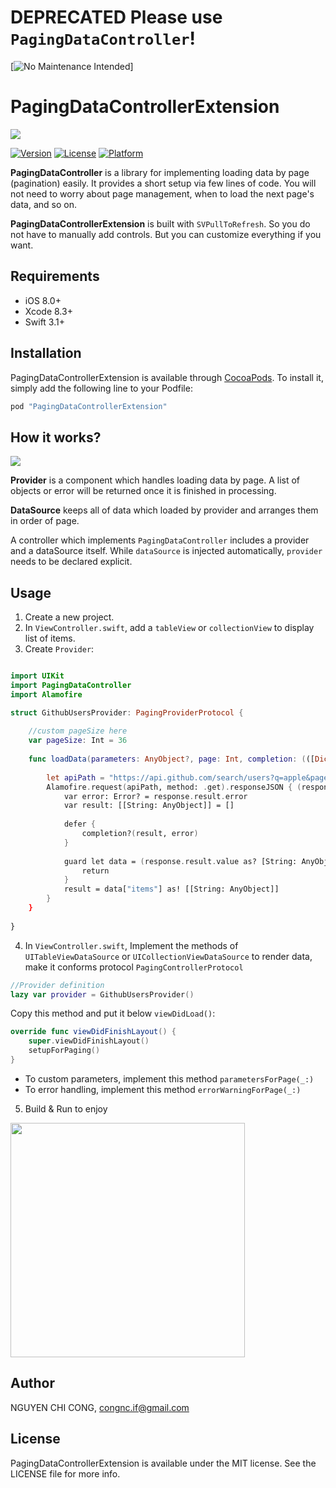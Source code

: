 # DEPRECATED Please use `PagingDataController`!

[![No Maintenance Intended](http://unmaintained.tech/badge.svg)]

# PagingDataControllerExtension

<img src="https://i.imgur.com/ATK9hZV.png"/>


[![Version](https://img.shields.io/cocoapods/v/PagingDataControllerExtension.svg?style=flat)](http://cocoapods.org/pods/PagingDataControllerExtension)
[![License](https://img.shields.io/cocoapods/l/PagingDataControllerExtension.svg?style=flat)](http://cocoapods.org/pods/PagingDataControllerExtension)
[![Platform](https://img.shields.io/cocoapods/p/PagingDataControllerExtension.svg?style=flat)](http://cocoapods.org/pods/PagingDataControllerExtension)


**PagingDataController** is a library for implementing loading data by page (pagination) easily. It provides a short setup via few lines of code. You will not need to worry about page management, when to load the next page's data, and so on.

**PagingDataControllerExtension** is built with `SVPullToRefresh`. So you do not have to manually add controls. But you can customize everything if you want.

## Requirements

- iOS 8.0+
- Xcode 8.3+
- Swift 3.1+

## Installation

PagingDataControllerExtension is available through [CocoaPods](http://cocoapods.org). To install
it, simply add the following line to your Podfile:

```ruby
pod "PagingDataControllerExtension"
```

## How it works?

<img src="https://i.imgur.com/ExwdwgR.jpg"/>

**Provider** is a component which handles loading data by page. A list of objects or error will be returned once it is finished in processing.

**DataSource** keeps all of data which loaded by provider and arranges them in order of page.

A controller which implements `PagingDataController` includes a provider and a dataSource itself. While `dataSource` is injected automatically, `provider` needs to be declared explicit.

## Usage

1. Create a new project.
2. In `ViewController.swift`, add a `tableView` or `collectionView` to display list of items.
3. Create `Provider`:

```swift

import UIKit
import PagingDataController
import Alamofire

struct GithubUsersProvider: PagingProviderProtocol {
    
    //custom pageSize here
    var pageSize: Int = 36
    
    func loadData(parameters: AnyObject?, page: Int, completion: (([Dictionary<String, AnyObject>], Error?) -> ())?) {
        
        let apiPath = "https://api.github.com/search/users?q=apple&page=\(page+1)&per_page=\(pageSize)"
        Alamofire.request(apiPath, method: .get).responseJSON { (response) in
            var error: Error? = response.result.error
            var result: [[String: AnyObject]] = []
            
            defer {
                completion?(result, error)
            }
            
            guard let data = (response.result.value as? [String: AnyObject]) else {
                return
            }
            result = data["items"] as! [[String: AnyObject]]
        }
    }
    
}

```

4. In `ViewController.swift`, Implement the methods of `UITableViewDataSource` or `UICollectionViewDataSource` to render data, make it conforms protocol `PagingControllerProtocol`

```swift
//Provider definition
lazy var provider = GithubUsersProvider()
```

Copy this method and put it below `viewDidLoad()`:

```swift
override func viewDidFinishLayout() {
    super.viewDidFinishLayout()
    setupForPaging()
}
```

* To custom parameters, implement this method ```parametersForPage(_:)```
* To error handling, implement this method ```errorWarningForPage(_:)```

5. Build & Run to enjoy

<img src="https://i.imgur.com/PFa9mJ2.png" width=375/>

## Author

NGUYEN CHI CONG, congnc.if@gmail.com

## License

PagingDataControllerExtension is available under the MIT license. See the LICENSE file for more info.
